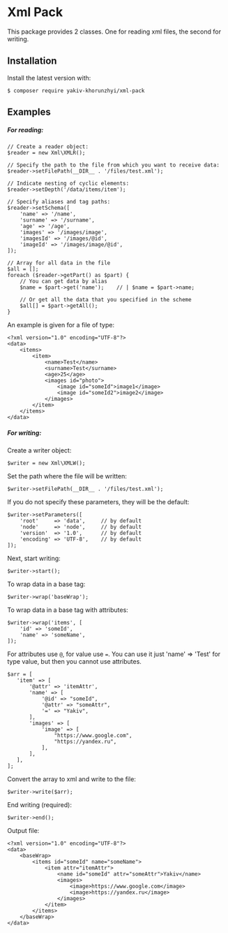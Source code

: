# Xml Pack
This package provides 2 classes. One for reading xml files, the second for writing.

## Installation
Install the latest version with:
```
$ composer require yakiv-khorunzhyi/xml-pack
```

## Examples
##### For reading:
```
// Create a reader object:
$reader = new Xml\XMLR();

// Specify the path to the file from which you want to receive data:
$reader->setFilePath(__DIR__ . '/files/test.xml');

// Indicate nesting of cyclic elements:
$reader->setDepth('/data/items/item');

// Specify aliases and tag paths:
$reader->setSchema([
    'name' => '/name',
    'surname' => '/surname',
    'age' => '/age',
    'images' => '/images/image',
    'imagesId' => '/images/@id',
    'imageId' => '/images/image/@id',
]);

// Array for all data in the file
$all = [];
foreach ($reader->getPart() as $part) {
    // You can get data by alias
    $name = $part->get('name');    // | $name = $part->name;
    
    // Or get all the data that you specified in the scheme
    $all[] = $part->getAll();
}
```
An example is given for a file of type:
```
<?xml version="1.0" encoding="UTF-8"?>
<data>
    <items>
        <item>
            <name>Test</name>
            <surname>Test</surname>
            <age>25</age>
            <images id="photo">
                <image id="someId">image1</image>
                <image id="someId2">image2</image>
            </images>
        </item>
    </items>
</data>
```
##### For writing:
Create a writer object:
```
$writer = new Xml\XMLW();
```
Set the path where the file will be written:
```
$writer->setFilePath(__DIR__ . '/files/test.xml');
```
If you do not specify these parameters, they will be the default:
```
$writer->setParameters([
    'root'     => 'data',     // by default
    'node'     => 'node',     // by default
    'version'  => '1.0',      // by default
    'encoding' => 'UTF-8',    // by default
]);
```
Next, start writing:
```
$writer->start();
```
To wrap data in a base tag:
```
$writer->wrap('baseWrap');
```
To wrap data in a base tag with attributes:
```
$writer->wrap('items', [
    'id' => 'someId',
    'name' => 'someName',
]);
```
For attributes use `@`, for value use `=`.
You can use it just 'name' => 'Test' for type value, but then you cannot use attributes.
```
$arr = [
   'item' => [
       '@attr' => 'itemAttr',
       'name' => [
           '@id' => "someId",
           '@attr' => "someAttr",
           '=' => "Yakiv",
       ],
       'images' => [
           'image' => [
               "https://www.google.com",
               "https://yandex.ru",
           ],
       ],
   ],
];

```
Convert the array to xml and write to the file:
```
$writer->write($arr);
```
End writing (required):
```
$writer->end();
```
Output file:
```
<?xml version="1.0" encoding="UTF-8"?>
<data>
    <baseWrap>
        <items id="someId" name="someName">
            <item attr="itemAttr">
                <name id="someId" attr="someAttr">Yakiv</name>
                <images>
                    <image>https://www.google.com</image>
                    <image>https://yandex.ru</image>
                </images>
            </item>
        </items>
    </baseWrap>
</data>
```
